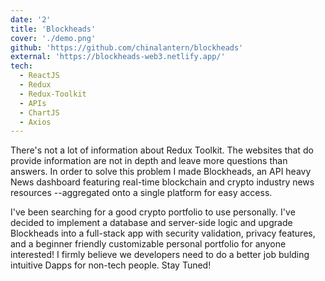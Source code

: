```yaml
---
date: '2'
title: 'Blockheads'
cover: './demo.png'
github: 'https://github.com/chinalantern/blockheads'
external: 'https://blockheads-web3.netlify.app/'
tech:
  - ReactJS
  - Redux
  - Redux-Toolkit
  - APIs
  - ChartJS
  - Axios
---
```


There's not a lot of information about Redux Toolkit. The websites that do provide information are not in depth and leave more questions than answers. In order to solve this problem I made Blockheads, an API heavy News dashboard featuring real-time blockchain and crypto industry news resources --aggregated onto a single platform for easy access.

I've been searching for a good crypto portfolio to use personally. I've decided to implement a database and server-side logic and upgrade Blockheads into a full-stack app with security validation, privacy features, and a beginner friendly customizable personal portfolio for anyone interested! I firmly believe we developers need to do a better job bulding intuitive Dapps for non-tech people. Stay Tuned!
